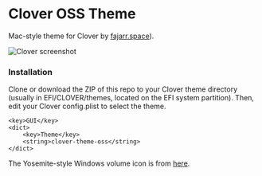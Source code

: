 # Clover OSS Theme
Mac-style theme for Clover by [fajarr.space](https://fajarr.space)).

![Clover screenshot]()

### Installation
Clone or download the ZIP of this repo to your Clover theme directory (usually
in EFI/CLOVER/themes, located on the EFI system partition). Then, edit your
Clover config.plist to select the theme.

```plist
<key>GUI</key>
<dict>
	<key>Theme</key>
	<string>clover-theme-oss</string>
</dict>
```

The Yosemite-style Windows volume icon is from [here](http://atopsy.deviantart.com/art/Boot-Camp-Assistant-for-OS-X-Yosemite-Re-Upload-500410985).
